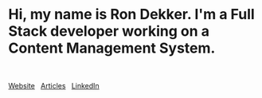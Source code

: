 <br/>

# Hi, my name is Ron Dekker. I'm a Full Stack developer working on a Content Management System.

<br/>

[Website](https://rondekker.com/) &#160; [Articles](https://rondekker.com/articles/) &#160; [LinkedIn](https://www.linkedin.com/in/dekkerron/)

<br/>
